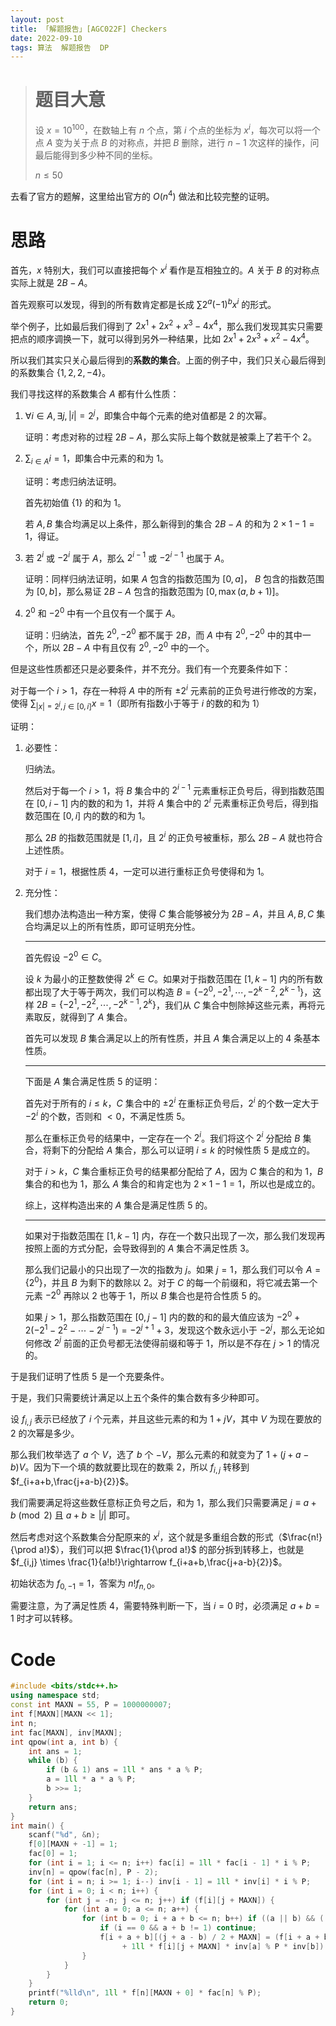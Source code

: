 ```yaml
---
layout: post
title: 「解题报告」[AGC022F] Checkers
date: 2022-09-10
tags: 算法  解题报告  DP
---
```


> # 题目大意
> 设 $x=10^{100}$，在数轴上有 $n$ 个点，第 $i$ 个点的坐标为 $x^i$，每次可以将一个点 $A$ 变为关于点 $B$ 的对称点，并把 $B$ 删除，进行 $n-1$ 次这样的操作，问最后能得到多少种不同的坐标。
> 
> $n \le 50$

去看了官方的题解，这里给出官方的 $O(n^4)$ 做法和比较完整的证明。

# 思路

首先，$x$ 特别大，我们可以直接把每个 $x^i$ 看作是互相独立的。$A$ 关于 $B$ 的对称点实际上就是 $2B-A$。

首先观察可以发现，得到的所有数肯定都是长成 $\sum 2^a(-1)^bx^i$ 的形式。

举个例子，比如最后我们得到了 $2x^1+2x^2+x^3-4x^4$，那么我们发现其实只需要把点的顺序调换一下，就可以得到另外一种结果，比如 $2x^1+2x^3+x^2-4x^4$。

所以我们其实只关心最后得到的**系数的集合**。上面的例子中，我们只关心最后得到的系数集合 $\{1, 2, 2, -4\}$。

我们寻找这样的系数集合 $A$ 都有什么性质：

1. $\forall i\in A,\, \exists j,\, \rvert i\lvert=2^j$，即集合中每个元素的绝对值都是 $2$ 的次幂。

   证明：考虑对称的过程 $2B-A$，那么实际上每个数就是被乘上了若干个 $2$。

2. $\sum_{i\in A}i=1$，即集合中元素的和为 $1$。

   证明：考虑归纳法证明。

   首先初始值 $\{1\}$ 的和为 $1$。

   若 $A,B$ 集合均满足以上条件，那么新得到的集合 $2B-A$ 的和为 $2 \times 1 - 1 = 1$，得证。

3. 若 $2^i$ 或 $-2^i$ 属于 $A$，那么 $2^{i-1}$ 或 $-2^{i-1}$ 也属于 $A$。

   证明：同样归纳法证明，如果 $A$ 包含的指数范围为 $[0,a]$， $B$ 包含的指数范围为 $[0,b]$，那么易证 $2B-A$ 包含的指数范围为 $[0,\max(a,b+1)]$。

4. $2^0$ 和 $-2^0$ 中有一个且仅有一个属于 $A$。

   证明：归纳法，首先 $2^0,-2^0$ 都不属于 $2B$，而 $A$ 中有 $2^0,-2^0$ 中的其中一个，所以 $2B-A$ 中有且仅有 $2^0,-2^0$ 中的一个。

但是这些性质都还只是必要条件，并不充分。我们有一个充要条件如下：

对于每一个 $i>1$，存在一种将 $A$ 中的所有 $\pm 2^i$ 元素前的正负号进行修改的方案，使得 $\sum_{\rvert x\lvert=2^j,j\in[0,i]}x=1$（即所有指数小于等于 $i$ 的数的和为 $1$）

证明：

1. 必要性：

   归纳法。

   然后对于每一个 $i>1$，将 $B$ 集合中的 $2^{i-1}$ 元素重标正负号后，得到指数范围在 $[0,i-1]$ 内的数的和为 $1$，并将 $A$ 集合中的 $2^i$ 元素重标正负号后，得到指数范围在 $[0,i]$ 内的数的和为 $1$。

   那么 $2B$ 的指数范围就是 $[1,i]$，且 $2^i$ 的正负号被重标，那么 $2B-A$ 就也符合上述性质。

   对于 $i=1$，根据性质 $4$，一定可以进行重标正负号使得和为 $1$。

2. 充分性：

   我们想办法构造出一种方案，使得 $C$ 集合能够被分为 $2B-A$，并且 $A,B,C$ 集合均满足以上的所有性质，即可证明充分性。

   ------------

   首先假设 $-2^0 \in C$。

   设 $k$ 为最小的正整数使得 $2^k\in C$。如果对于指数范围在 $[1,k-1]$ 内的所有数都出现了大于等于两次，我们可以构造 $B=\{-2^0,-2^1,\cdots,-2^{k-2},2^{k-1}\}$，这样 $2B=\{-2^1,-2^2,\cdots,-2^{k-1},2^k\}$，我们从 $C$ 集合中刨除掉这些元素，再将元素取反，就得到了 $A$ 集合。

   首先可以发现 $B$ 集合满足以上的所有性质，并且 $A$ 集合满足以上的 $4$ 条基本性质。

   --------------

   下面是 $A$ 集合满足性质 $5$ 的证明：

   首先对于所有的 $i\le k$，$C$ 集合中的 $\pm2^i$ 在重标正负号后，$2^i$ 的个数一定大于 $-2^i$ 的个数，否则和 $<0$，不满足性质 $5$。

   那么在重标正负号的结果中，一定存在一个 $2^i$。我们将这个 $2^i$ 分配给 $B$ 集合，将剩下的分配给 $A$ 集合，那么可以证明 $i\le k$ 的时候性质 $5$ 是成立的。

   对于 $i > k$，$C$ 集合重标正负号的结果都分配给了 $A$，因为 $C$ 集合的和为 $1$，$B$ 集合的和也为 $1$，那么 $A$ 集合的和肯定也为 $2\times 1 - 1 = 1$，所以也是成立的。

   综上，这样构造出来的 $A$ 集合是满足性质 $5$ 的。

   -------------

   如果对于指数范围在 $[1,k-1]$ 内，存在一个数只出现了一次，那么我们发现再按照上面的方式分配，会导致得到的 $A$ 集合不满足性质 $3$。

   那么我们记最小的只出现了一次的指数为 $j$。如果 $j=1$，那么我们可以令 $A=\{2^0\}$，并且 $B$ 为剩下的数除以 $2$。对于 $C$ 的每一个前缀和，将它减去第一个元素 $-2^0$ 再除以 $2$ 也等于 $1$，所以 $B$ 集合也是符合性质 $5$ 的。

   如果 $j>1$，那么指数范围在 $[0,j-1]$ 内的数的和的最大值应该为 $-2^0+2(-2^1-2^2-\cdots -2^{j-1})=-2^{j+1}+3$，发现这个数永远小于 $-2^j$，那么无论如何修改 $2^j$ 前面的正负号都无法使得前缀和等于 $1$，所以是不存在 $j>1$ 的情况的。

于是我们证明了性质 $5$ 是一个充要条件。

于是，我们只需要统计满足以上五个条件的集合数有多少种即可。

设 $f_{i,j}$ 表示已经放了 $i$ 个元素，并且这些元素的和为 $1+jV$，其中 $V$ 为现在要放的 $2$ 的次幂是多少。

那么我们枚举选了 $a$ 个 $V$，选了 $b$ 个 $-V$，那么元素的和就变为了 $1+(j+a-b)V$。因为下一个填的数就要比现在的数乘 $2$，所以 $f_{i,j}$ 转移到 $f_{i+a+b,\frac{j+a-b}{2}}$。

我们需要满足将这些数任意标正负号之后，和为 $1$，那么我们只需要满足 $j \equiv a+b \pmod 2$ 且 $a+b\ge \rvert j\lvert$ 即可。

然后考虑对这个系数集合分配原来的 $x^i$，这个就是多重组合数的形式（$\frac{n!}{\prod a!}$），我们可以把 $\frac{1}{\prod a!}$ 的部分拆到转移上，也就是 $f_{i,j} \times \frac{1}{a!b!}\rightarrow f_{i+a+b,\frac{j+a-b}{2}}$。

初始状态为 $f_{0,-1}=1$，答案为 $n!f_{n,0}$。

需要注意，为了满足性质 $4$，需要特殊判断一下，当 $i=0$ 时，必须满足 $a+b=1$ 时才可以转移。

# Code

```cpp
#include <bits/stdc++.h>
using namespace std;
const int MAXN = 55, P = 1000000007;
int f[MAXN][MAXN << 1];
int n;
int fac[MAXN], inv[MAXN];
int qpow(int a, int b) {
    int ans = 1;
    while (b) {
        if (b & 1) ans = 1ll * ans * a % P;
        a = 1ll * a * a % P;
        b >>= 1;
    }
    return ans;
}
int main() {
    scanf("%d", &n);
    f[0][MAXN + -1] = 1;
    fac[0] = 1;
    for (int i = 1; i <= n; i++) fac[i] = 1ll * fac[i - 1] * i % P;
    inv[n] = qpow(fac[n], P - 2);
    for (int i = n; i >= 1; i--) inv[i - 1] = 1ll * inv[i] * i % P;
    for (int i = 0; i < n; i++) {
        for (int j = -n; j <= n; j++) if (f[i][j + MAXN]) {
            for (int a = 0; a <= n; a++) {
                for (int b = 0; i + a + b <= n; b++) if ((a || b) && ((j + a + b) % 2 == 0) && a + b >= abs(j)) {
                    if (i == 0 && a + b != 1) continue;
                    f[i + a + b][(j + a - b) / 2 + MAXN] = (f[i + a + b][(j + a - b) / 2 + MAXN]
                         + 1ll * f[i][j + MAXN] * inv[a] % P * inv[b]) % P;
                }
            }
        }
    }
    printf("%lld\n", 1ll * f[n][MAXN + 0] * fac[n] % P);
    return 0;
}
```

